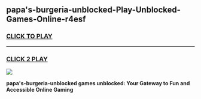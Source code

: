 
## papa's-burgeria-unblocked-Play-Unblocked-Games-Online-r4esf
<h3>
<a href="https://premium76.site?title=papa's-burgeria-unblocked&ref=25A">CLICK TO PLAY</a></h3>
<hr>

<h3>
<a href="https://premium76.site?title=papa's-burgeria-unblocked&ref=25A">CLICK 2 PLAY</a>
  
</h3>

<a href="https://premium76.site?title=papa's-burgeria-unblocked&ref=25A"><img src="https://clearcache.store/games.png"></a>


**papa's-burgeria-unblocked games unblocked: Your Gateway to Fun and Accessible Online Gaming**
